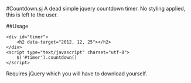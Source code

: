 #Countdown.sj
A dead simple jquery countdown timer.
No styling applied, this is left to the user.




##Usage

	<div id="timer">
		<h2 data-target="2012, 12, 25"></h2>
	</div> 
	<script type="text/javascript" charset="utf-8">
		$('#timer').countdown()
	</script>



Requires jQuery which you will have to download yourself. 